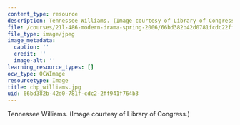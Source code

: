 ```yaml
---
content_type: resource
description: Tennessee Williams. (Image courtesy of Library of Congress.)
file: /courses/21l-486-modern-drama-spring-2006/66bd382b42d0781fcdc22ff941f764b3_chp_williams.jpg
file_type: image/jpeg
image_metadata:
  caption: ''
  credit: ''
  image-alt: ''
learning_resource_types: []
ocw_type: OCWImage
resourcetype: Image
title: chp_williams.jpg
uid: 66bd382b-42d0-781f-cdc2-2ff941f764b3
---
```

Tennessee Williams. (Image courtesy of Library of Congress.)

